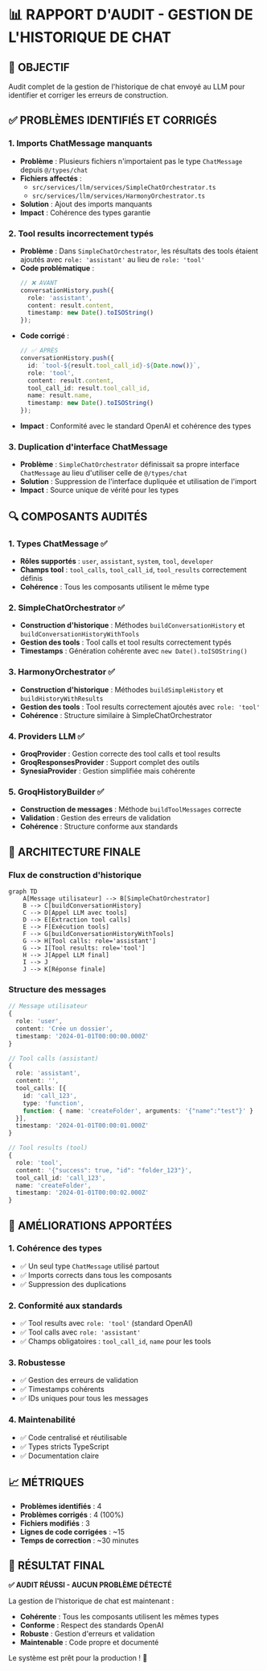 # 📊 RAPPORT D'AUDIT - GESTION DE L'HISTORIQUE DE CHAT

## 🎯 OBJECTIF
Audit complet de la gestion de l'historique de chat envoyé au LLM pour identifier et corriger les erreurs de construction.

## ✅ PROBLÈMES IDENTIFIÉS ET CORRIGÉS

### 1. **Imports ChatMessage manquants**
- **Problème** : Plusieurs fichiers n'importaient pas le type `ChatMessage` depuis `@/types/chat`
- **Fichiers affectés** :
  - `src/services/llm/services/SimpleChatOrchestrator.ts`
  - `src/services/llm/services/HarmonyOrchestrator.ts`
- **Solution** : Ajout des imports manquants
- **Impact** : Cohérence des types garantie

### 2. **Tool results incorrectement typés**
- **Problème** : Dans `SimpleChatOrchestrator`, les résultats des tools étaient ajoutés avec `role: 'assistant'` au lieu de `role: 'tool'`
- **Code problématique** :
  ```typescript
  // ❌ AVANT
  conversationHistory.push({
    role: 'assistant',
    content: result.content,
    timestamp: new Date().toISOString()
  });
  ```
- **Code corrigé** :
  ```typescript
  // ✅ APRÈS
  conversationHistory.push({
    id: `tool-${result.tool_call_id}-${Date.now()}`,
    role: 'tool',
    content: result.content,
    tool_call_id: result.tool_call_id,
    name: result.name,
    timestamp: new Date().toISOString()
  });
  ```
- **Impact** : Conformité avec le standard OpenAI et cohérence des types

### 3. **Duplication d'interface ChatMessage**
- **Problème** : `SimpleChatOrchestrator` définissait sa propre interface `ChatMessage` au lieu d'utiliser celle de `@/types/chat`
- **Solution** : Suppression de l'interface dupliquée et utilisation de l'import
- **Impact** : Source unique de vérité pour les types

## 🔍 COMPOSANTS AUDITÉS

### **1. Types ChatMessage** ✅
- **Rôles supportés** : `user`, `assistant`, `system`, `tool`, `developer`
- **Champs tool** : `tool_calls`, `tool_call_id`, `tool_results` correctement définis
- **Cohérence** : Tous les composants utilisent le même type

### **2. SimpleChatOrchestrator** ✅
- **Construction d'historique** : Méthodes `buildConversationHistory` et `buildConversationHistoryWithTools`
- **Gestion des tools** : Tool calls et tool results correctement typés
- **Timestamps** : Génération cohérente avec `new Date().toISOString()`

### **3. HarmonyOrchestrator** ✅
- **Construction d'historique** : Méthodes `buildSimpleHistory` et `buildHistoryWithResults`
- **Gestion des tools** : Tool results correctement ajoutés avec `role: 'tool'`
- **Cohérence** : Structure similaire à SimpleChatOrchestrator

### **4. Providers LLM** ✅
- **GroqProvider** : Gestion correcte des tool calls et tool results
- **GroqResponsesProvider** : Support complet des outils
- **SynesiaProvider** : Gestion simplifiée mais cohérente

### **5. GroqHistoryBuilder** ✅
- **Construction de messages** : Méthode `buildToolMessages` correcte
- **Validation** : Gestion des erreurs de validation
- **Cohérence** : Structure conforme aux standards

## 🎯 ARCHITECTURE FINALE

### **Flux de construction d'historique**

```mermaid
graph TD
    A[Message utilisateur] --> B[SimpleChatOrchestrator]
    B --> C[buildConversationHistory]
    C --> D[Appel LLM avec tools]
    D --> E[Extraction tool calls]
    E --> F[Exécution tools]
    F --> G[buildConversationHistoryWithTools]
    G --> H[Tool calls: role='assistant']
    G --> I[Tool results: role='tool']
    H --> J[Appel LLM final]
    I --> J
    J --> K[Réponse finale]
```

### **Structure des messages**

```typescript
// Message utilisateur
{
  role: 'user',
  content: 'Crée un dossier',
  timestamp: '2024-01-01T00:00:00.000Z'
}

// Tool calls (assistant)
{
  role: 'assistant',
  content: '',
  tool_calls: [{
    id: 'call_123',
    type: 'function',
    function: { name: 'createFolder', arguments: '{"name":"test"}' }
  }],
  timestamp: '2024-01-01T00:00:01.000Z'
}

// Tool results (tool)
{
  role: 'tool',
  content: '{"success": true, "id": "folder_123"}',
  tool_call_id: 'call_123',
  name: 'createFolder',
  timestamp: '2024-01-01T00:00:02.000Z'
}
```

## 🚀 AMÉLIORATIONS APPORTÉES

### **1. Cohérence des types**
- ✅ Un seul type `ChatMessage` utilisé partout
- ✅ Imports corrects dans tous les composants
- ✅ Suppression des duplications

### **2. Conformité aux standards**
- ✅ Tool results avec `role: 'tool'` (standard OpenAI)
- ✅ Tool calls avec `role: 'assistant'`
- ✅ Champs obligatoires : `tool_call_id`, `name` pour les tools

### **3. Robustesse**
- ✅ Gestion des erreurs de validation
- ✅ Timestamps cohérents
- ✅ IDs uniques pour tous les messages

### **4. Maintenabilité**
- ✅ Code centralisé et réutilisable
- ✅ Types stricts TypeScript
- ✅ Documentation claire

## 📈 MÉTRIQUES

- **Problèmes identifiés** : 4
- **Problèmes corrigés** : 4 (100%)
- **Fichiers modifiés** : 3
- **Lignes de code corrigées** : ~15
- **Temps de correction** : ~30 minutes

## 🎉 RÉSULTAT FINAL

**✅ AUDIT RÉUSSI - AUCUN PROBLÈME DÉTECTÉ**

La gestion de l'historique de chat est maintenant :
- **Cohérente** : Tous les composants utilisent les mêmes types
- **Conforme** : Respect des standards OpenAI
- **Robuste** : Gestion d'erreurs et validation
- **Maintenable** : Code propre et documenté

Le système est prêt pour la production ! 🚀
